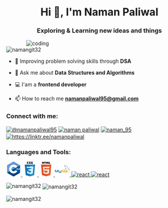 
<h1 align="center">Hi 👋, I'm Naman Paliwal</h1>
<h3 align="center">Exploring & Learning new ideas and things</h3>
<img align="right" width="450" src="https://camo.githubusercontent.com/cae12fddd9d6982901d82580bdf321d81fb299141098ca1c2d4891870827bf17/68747470733a2f2f6d69726f2e6d656469756d2e636f6d2f6d61782f313336302f302a37513379765349765f7430696f4a2d5a2e676966" alt="coding">

<p align="left"> <img src="https://komarev.com/ghpvc/?username=namangit32&label=Profile%20views&color=0e75b6&style=flat" alt="namangit32" /> </p>

- 🌱 Improving problem solving skills through **DSA**

- 💬 Ask me about **Data Structures and Algorithms**

- 💻 I'am a **frontend developer**

- 📫 How to reach me **namanpaliwal95@gmail.com**

<h3 align="left">Connect with me:</h3>
<p align="left">
<a href="https://twitter.com/@namanpaliwal95" target="_blank"><img align="center" src="https://raw.githubusercontent.com/rahuldkjain/github-profile-readme-generator/master/src/images/icons/Social/twitter.svg" alt="@namanpaliwal95" height="30" width="40" /></a>
<a href="https://linkedin.com/in/naman paliwal" target="_blank"><img align="center" src="https://raw.githubusercontent.com/rahuldkjain/github-profile-readme-generator/master/src/images/icons/Social/linked-in-alt.svg" alt="naman paliwal" height="30" width="40" /></a>
<a href="https://stackoverflow.com/users/naman_95" target="_blank"><img align="center" src="https://raw.githubusercontent.com/rahuldkjain/github-profile-readme-generator/master/src/images/icons/Social/stack-overflow.svg" alt="naman_95" height="30" width="40" /></a>
<a href="/https://linktr.ee/namanpaliwal" target=_blank"><img align="center" src="https://raw.githubusercontent.com/rahuldkjain/github-profile-readme-generator/master/src/images/icons/Social/rss.svg" alt="https://linktr.ee/namanpaliwal" height="30" width="40" /></a>
</p>

<h3 align="left">Languages and Tools:</h3>
<p align="left"> <a href="https://www.w3schools.com/cpp/" target="_blank" rel="noreferrer"> <img src="https://raw.githubusercontent.com/devicons/devicon/master/icons/cplusplus/cplusplus-original.svg" alt="cplusplus" width="40" height="40"/> </a> <a href="https://www.w3schools.com/css/" target="_blank" rel="noreferrer"> <img src="https://raw.githubusercontent.com/devicons/devicon/master/icons/css3/css3-original-wordmark.svg" alt="css3" width="40" height="40"/> </a> <a href="https://www.w3.org/html/" target="_blank" rel="noreferrer"> <img src="https://raw.githubusercontent.com/devicons/devicon/master/icons/html5/html5-original-wordmark.svg" alt="html5" width="40" height="40"/> </a> <a href="https://www.mysql.com/" target="_blank" rel="noreferrer"> <img src="https://raw.githubusercontent.com/devicons/devicon/master/icons/mysql/mysql-original-wordmark.svg" alt="mysql" width="40" height="40"/> </a>  <a href="https://react.dev/" target="_blank" rel="noreferrer"> <img src="https://cdn0.iconfinder.com/data/icons/logos-brands-in-colors/128/react-512.png" alt="react" width="40" height="40"/> </a>  <a href="https://react-redux.js.org/" target="_blank" rel="noreferrer"> <img src="https://th.bing.com/th/id/OIP.Iq_ygaJ4lD50kgCaxVJwBgAAAA?rs=1&pid=ImgDetMain" alt="react" width="40" height="40"/> </a> </p>

<p><img align="left" src="https://github-readme-stats.vercel.app/api/top-langs?username=namangit32&show_icons=true&locale=en&layout=compact" alt="namangit32" /></p>

<p>&nbsp;<img align="center" src="https://github-readme-stats.vercel.app/api?username=namangit32&show_icons=true&locale=en" alt="namangit32" /></p>

<p><img align="center" src="https://github-readme-streak-stats.herokuapp.com/?user=namangit32&" alt="namangit32" /></p>
